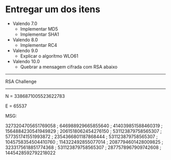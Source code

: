 # Entregar um dos itens

- Valendo 7.0
  - Implementar MD5
  - Implementar SHA1
- Valendo 8.0
  - Implementar RC4
- Valendo 9.0
  - Explicar o algorítmo WLO61
- Valendo 10.0
  - Quebrar a mensagem cifrada com RSA abaixo
  
*************
RSA Challenge
*************

N = 3386871005523622783

E = 65537

MSG:

3273204705651769058 ; 646988929665855640 ; 414039851588460319 ;
1564884230541949829 ; 2061518062454276150 ; 531123879758565307 ;
577351741551993872 ; 2354366801187868444 ; 531123879758565307 ;
1045758354504410760 ; 114322492855077014 ; 2087794601428009825 ;
3233175618851774368 ; 531123879758565307 ; 2877578967909742608 ;
1445428592792218022
